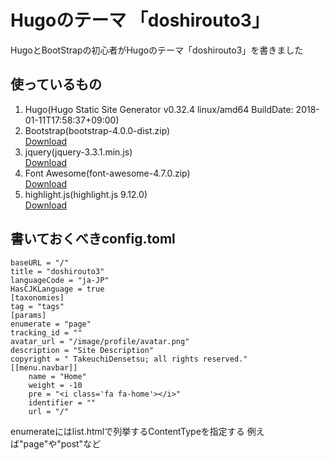 # Hugoのテーマ 「doshirouto3」
HugoとBootStrapの初心者がHugoのテーマ「doshirouto3」を書きました

## 使っているもの
1. Hugo(Hugo Static Site Generator v0.32.4 linux/amd64 BuildDate: 2018-01-11T17:58:37+09:00)
0. Bootstrap(bootstrap-4.0.0-dist.zip)  
[Download](https://github.com/twbs/bootstrap/releases/download/v4.0.0/bootstrap-4.0.0-dist.zip)
0. jquery(jquery-3.3.1.min.js)  
[Download](https://jquery.com/download/)
0. Font Awesome(font-awesome-4.7.0.zip)  
[Download](https://fontawesome.com/v4.7.0/)
0. highlight.js(highlight.js 9.12.0)  
[Download](https://highlightjs.org/download/)

## 書いておくべきconfig.toml
```
baseURL = "/"
title = "doshirouto3"
languageCode = "ja-JP"
HasCJKLanguage = true
[taxonomies]
tag = "tags"
[params]
enumerate = "page"
tracking_id = ""
avatar_url = "/image/profile/avatar.png"
description = "Site Description"
copyright = " TakeuchiDensetsu; all rights reserved."
[[menu.navbar]]
    name = "Home"
    weight = -10
    pre = "<i class='fa fa-home'></i>"
    identifier = ""
    url = "/"
```
enumerateにはlist.htmlで列挙するContentTypeを指定する
例えば"page"や"post"など